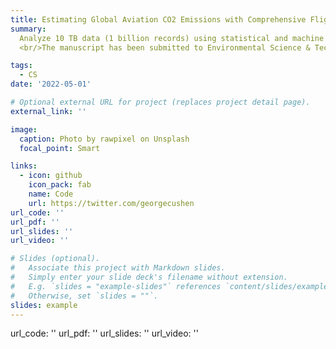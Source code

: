 ```yaml
---
title: Estimating Global Aviation CO2 Emissions with Comprehensive Flight Data
summary: 
  Analyze 10 TB data (1 billion records) using statistical and machine learning methods. 
  <br/>The manuscript has been submitted to Environmental Science & Technology on April 16, 2024.

tags:
  - CS
date: '2022-05-01'

# Optional external URL for project (replaces project detail page).
external_link: ''

image:
  caption: Photo by rawpixel on Unsplash
  focal_point: Smart

links:
  - icon: github
    icon_pack: fab
    name: Code
    url: https://twitter.com/georgecushen
url_code: ''
url_pdf: ''
url_slides: ''
url_video: ''

# Slides (optional).
#   Associate this project with Markdown slides.
#   Simply enter your slide deck's filename without extension.
#   E.g. `slides = "example-slides"` references `content/slides/example-slides.md`.
#   Otherwise, set `slides = ""`.
slides: example
---
```


url_code: ''
url_pdf: ''
url_slides: ''
url_video: ''
